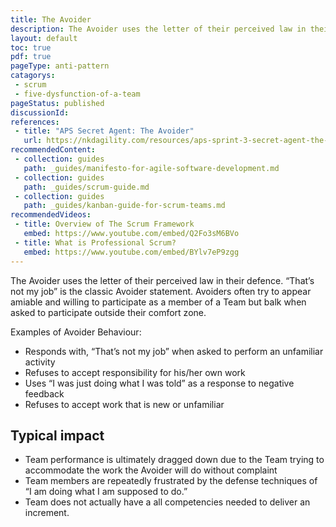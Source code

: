 ```yaml
---
title: The Avoider
description: The Avoider uses the letter of their perceived law in their defence.
layout: default
toc: true
pdf: true
pageType: anti-pattern
catagorys: 
 - scrum
 - five-dysfunction-of-a-team
pageStatus: published
discussionId: 
references:
 - title: "APS Secret Agent: The Avoider"
   url: https://nkdagility.com/resources/aps-sprint-3-secret-agent-the-avoider/
recommendedContent:
 - collection: guides
   path: _guides/manifesto-for-agile-software-development.md
 - collection: guides
   path: _guides/scrum-guide.md
 - collection: guides
   path: _guides/kanban-guide-for-scrum-teams.md
recommendedVideos:
 - title: Overview of The Scrum Framework
   embed: https://www.youtube.com/embed/Q2Fo3sM6BVo
 - title: What is Professional Scrum?
   embed: https://www.youtube.com/embed/BYlv7eP9zgg
---
```


The Avoider uses the letter of their perceived law in their defence. “That’s not my job” is the classic Avoider statement. Avoiders often try to appear amiable and willing to participate as a member of a Team but balk when asked to participate outside their comfort zone.

Examples of Avoider Behaviour:

- Responds with, “That’s not my job” when asked to perform an unfamiliar activity
- Refuses to accept responsibility for his/her own work
- Uses “I was just doing what I was told” as a response to negative feedback
- Refuses to accept work that is new or unfamiliar

## Typical impact

- Team performance is ultimately dragged down due to the Team trying to accommodate the work the Avoider will do without complaint
- Team members are repeatedly frustrated by the defense techniques of “I am doing what I am supposed to do.”
- Team does not actually have a all competencies needed to deliver an increment.

